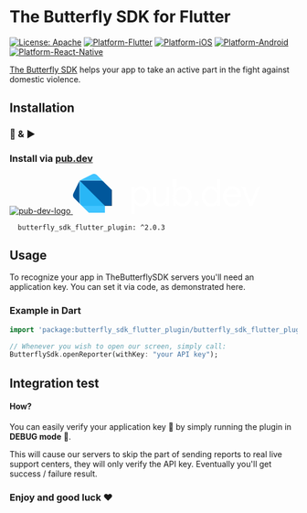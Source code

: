 # The Butterfly SDK for Flutter
[![License: Apache](https://img.shields.io/badge/License-Apache-yellow.svg)](https://github.com/TheButterflySDK/Flutter/blob/main/LICENSE)
[![Platform-Flutter](https://img.shields.io/badge/Platform-Flutter-blue.svg)](https://github.com/TheButterflySDK/Flutter)
[![Platform-iOS](https://img.shields.io/badge/Platform-iOS-lightgray.svg)](https://github.com/TheButterflySDK/iOS)
[![Platform-Android](https://img.shields.io/badge/Platform-Android-green.svg)](https://github.com/TheButterflySDK/Android)
[![Platform-React-Native](https://img.shields.io/badge/Platform-ReactNative-blue.svg)](https://github.com/TheButterflySDK/React-Native)

[The Butterfly SDK](https://github.com/TheButterflyButton/About/blob/main/README.md) helps your app to take an active part in the fight against domestic violence.

## Installation
### 🔌 & ▶️

### Install via [pub.dev](https://pub.dev/packages/butterfly_sdk_flutter_plugin)
[![pub-dev-logo](https://github.com/user-attachments/assets/d1a6ef01-6ed2-4437-bf2a-362fdd68a110)<?xml version="1.0" encoding="UTF-8"?>
<svg width="328px" height="70px" viewBox="0 0 328 70" version="1.1" xmlns="http://www.w3.org/2000/svg" xmlns:xlink="http://www.w3.org/1999/xlink">
    <!-- Generator: Sketch 61.2 (89653) - https://sketch.com -->
    <g id="pub.dev" stroke="none" stroke-width="1" fill="none" fill-rule="evenodd">
        <g id="general-ui---icons-and-components" transform="translate(-760.000000, -458.000000)">
            <g id="logo---pub.dev" transform="translate(760.000000, 458.000000)">
                <path d="M13.8762,54.1795 L2.2392,42.5365 C0.8382,41.0965 0.0372,39.1765 0.0002,37.1665 C0.1042,36.0755 0.4062,35.0125 0.8912,34.0305 L11.6552,11.6415 L13.8762,54.1795 Z" id="Fill-1" fill="#01579B"></path>
                <path d="M53.7287,13.887 L42.0857,2.244 C41.0747,1.227 38.9557,0.005 37.1617,0.005 C35.7647,-0.043 34.3787,0.265 33.1347,0.902 L11.6547,11.641 L53.7287,13.887 Z" id="Fill-3" fill="#40C4FF"></path>
                <polygon id="Fill-5" fill="#40C4FF" points="27.7585 68.0613 55.9685 68.0613 55.9685 55.9673 34.9225 49.2543 15.6755 55.9673"></polygon>
                <path d="M11.655,47.9124 C11.655,51.5244 12.106,52.3914 13.894,54.1854 L15.7,55.9914 L55.992,55.9914 L36.271,33.5904 L11.655,11.6474 L11.655,47.9124 Z" id="Fill-7" fill="#29B6F6"></path>
                <path d="M47.4557,11.6414 L11.6547,11.6414 L55.9797,55.9674 L68.0687,55.9674 L68.0687,28.2084 L53.7287,13.8874 C51.7177,11.8644 49.9307,11.6414 47.4557,11.6414" id="Fill-9" fill="#01579B"></path>
                <path d="M14.3278,54.6306 C12.5218,52.8246 12.0878,51.0606 12.0878,47.9126 L12.0878,12.0926 L11.6548,11.6416 L11.6548,47.9066 C11.6548,51.0606 11.6548,51.9276 14.3458,54.6306 L15.6938,55.9736 L14.3278,54.6306 Z" id="Fill-11" fill="#FFFFFF"></path>
                <polygon id="Fill-13" fill="#263238" points="67.611 27.7634 67.611 55.5214 55.517 55.5214 55.968 55.9674 68.063 55.9674 68.063 28.2144"></polygon>
                <path d="M53.7287,13.887 C51.5077,11.666 49.6897,11.641 47.0107,11.641 L11.6547,11.641 L12.1057,12.093 L47.0227,12.093 C48.3537,12.093 51.7297,11.87 53.7347,13.899 L53.7287,13.887 Z" id="Fill-15" fill="#FFFFFF"></path>
                <path d="M124.2932,50.4783 C125.9792,49.4403 127.3192,47.9713 128.3142,46.0683 C129.3082,44.1663 129.8062,41.9603 129.8062,39.4523 C129.8062,36.9453 129.3082,34.7403 128.3142,32.8373 C127.3192,30.9353 125.9792,29.4643 124.2932,28.4273 C122.6062,27.3893 120.8122,26.8703 118.9102,26.8703 C116.9642,26.8703 115.1582,27.3893 113.4942,28.4273 C111.8292,29.4643 110.4882,30.9353 109.4732,32.8373 C108.4572,34.7403 107.9492,36.9453 107.9492,39.4523 C107.9492,41.9603 108.4572,44.1663 109.4732,46.0683 C110.4882,47.9713 111.8292,49.4403 113.4942,50.4783 C115.1582,51.5163 116.9642,52.0343 118.9102,52.0343 C120.8122,52.0343 122.6062,51.5163 124.2932,50.4783 L124.2932,50.4783 Z M102.6952,22.9143 L107.9492,22.9143 L107.9492,27.8433 L108.2082,27.8433 C109.2022,26.1573 110.7052,24.7413 112.7162,23.5953 C114.7272,22.4503 116.9852,21.8763 119.4932,21.8763 C122.4772,21.8763 125.1682,22.6333 127.5682,24.1463 C129.9682,25.6603 131.8592,27.7563 133.2432,30.4373 C134.6262,33.1193 135.3182,36.1233 135.3182,39.4523 C135.3182,42.8253 134.6262,45.8413 133.2432,48.5003 C131.8592,51.1593 129.9682,53.2453 127.5682,54.7593 C125.1682,56.2713 122.4772,57.0283 119.4932,57.0283 C116.9852,57.0283 114.7272,56.4553 112.7162,55.3103 C110.7052,54.1653 109.2022,52.7703 108.2082,51.1263 L107.9492,51.1263 L108.2082,55.6663 L108.2082,69.9993 L102.6952,69.9993 L102.6952,22.9143 Z" id="Fill-17" fill="#FFFFFF"></path>
                <path d="M143.0041,53.5266 C140.9071,51.1916 139.8581,47.9276 139.8581,43.7326 L139.8581,22.9146 L145.3711,22.9146 L145.3711,42.8896 C145.3711,46.0466 146.0851,48.3596 147.5121,49.8296 C148.9391,51.2996 150.8621,52.0346 153.2841,52.0346 C155.1431,52.0346 156.7961,51.5386 158.2461,50.5436 C159.6931,49.5486 160.8171,48.2526 161.6181,46.6516 C162.4181,45.0526 162.8181,43.3656 162.8181,41.5926 L162.8181,22.9146 L168.3311,22.9146 L168.3311,55.9906 L163.0781,55.9906 L163.0781,51.1916 L162.8181,51.1916 C161.9101,52.8356 160.4611,54.2186 158.4731,55.3426 C156.4831,56.4656 154.3641,57.0286 152.1171,57.0286 C148.1381,57.0286 145.1011,55.8606 143.0041,53.5266" id="Fill-19" fill="#FFFFFF"></path>
                <path d="M196.8024,50.4783 C198.4894,49.4403 199.8284,47.9713 200.8234,46.0683 C201.8184,44.1663 202.3154,41.9603 202.3154,39.4523 C202.3154,36.9453 201.8184,34.7403 200.8234,32.8373 C199.8284,30.9353 198.4894,29.4643 196.8024,28.4273 C195.1164,27.3893 193.3214,26.8703 191.4194,26.8703 C189.4734,26.8703 187.6674,27.3893 186.0034,28.4273 C184.3394,29.4643 182.9984,30.9353 181.9824,32.8373 C180.9664,34.7403 180.4584,36.9453 180.4584,39.4523 C180.4584,41.9603 180.9664,44.1663 181.9824,46.0683 C182.9984,47.9713 184.3394,49.4403 186.0034,50.4783 C187.6674,51.5163 189.4734,52.0343 191.4194,52.0343 C193.3214,52.0343 195.1164,51.5163 196.8024,50.4783 M185.2254,55.3103 C183.2154,54.1653 181.7124,52.7703 180.7184,51.1263 L180.4584,51.1263 L180.4584,55.9913 L175.2054,55.9913 L175.2054,9.5543 L180.7184,9.5543 L180.7184,23.2383 L180.4584,27.8433 L180.7184,27.8433 C181.7124,26.1573 183.2154,24.7413 185.2254,23.5953 C187.2364,22.4503 189.4944,21.8763 192.0034,21.8763 C194.9864,21.8763 197.6784,22.6333 200.0774,24.1463 C202.4774,25.6603 204.3684,27.7563 205.7534,30.4373 C207.1364,33.1193 207.8284,36.1233 207.8284,39.4523 C207.8284,42.8253 207.1364,45.8413 205.7534,48.5003 C204.3684,51.1593 202.4774,53.2453 200.0774,54.7593 C197.6784,56.2713 194.9864,57.0283 192.0034,57.0283 C189.4944,57.0283 187.2364,56.4553 185.2254,55.3103" id="Fill-21" fill="#FFFFFF"></path>
                <path d="M213.632,54.7913 C212.832,53.9913 212.432,53.0073 212.432,51.8403 C212.432,50.7163 212.832,49.7543 213.632,48.9543 C214.432,48.1543 215.416,47.7543 216.583,47.7543 C217.751,47.7543 218.734,48.1543 219.534,48.9543 C220.334,49.7543 220.734,50.7163 220.734,51.8403 C220.734,53.0073 220.334,53.9913 219.534,54.7913 C218.734,55.5923 217.751,55.9913 216.583,55.9913 C215.416,55.9913 214.432,55.5923 213.632,54.7913" id="Fill-23" fill="#FFFFFF"></path>
                <path d="M247.1638,50.4783 C248.8278,49.4403 250.1678,47.9713 251.1848,46.0683 C252.1998,44.1663 252.7088,41.9603 252.7088,39.4523 C252.7088,36.9453 252.1998,34.7403 251.1848,32.8373 C250.1678,30.9353 248.8278,29.4643 247.1638,28.4273 C245.4978,27.3893 243.6928,26.8703 241.7478,26.8703 C239.8448,26.8703 238.0508,27.3893 236.3648,28.4273 C234.6788,29.4643 233.3268,30.9463 232.3108,32.8703 C231.2948,34.7933 230.7878,36.9883 230.7878,39.4523 C230.7878,41.9163 231.2948,44.1123 232.3108,46.0353 C233.3268,47.9593 234.6788,49.4403 236.3648,50.4783 C238.0508,51.5163 239.8448,52.0343 241.7478,52.0343 C243.6928,52.0343 245.4978,51.5163 247.1638,50.4783 M233.0898,54.7593 C230.6898,53.2453 228.7978,51.1593 227.4148,48.5003 C226.0298,45.8413 225.3388,42.8253 225.3388,39.4523 C225.3388,36.1233 226.0298,33.1193 227.4148,30.4373 C228.7978,27.7563 230.6898,25.6603 233.0898,24.1463 C235.4898,22.6333 238.1808,21.8763 241.1638,21.8763 C243.6708,21.8763 245.9198,22.4503 247.9088,23.5953 C249.8968,24.7413 251.4118,26.1573 252.4498,27.8433 L252.7088,27.8433 L252.4498,23.2383 L252.4498,9.5543 L257.9618,9.5543 L257.9618,55.9913 L252.7088,55.9913 L252.7088,51.1263 L252.4498,51.1263 C251.4118,52.7703 249.8968,54.1653 247.9088,55.3103 C245.9198,56.4553 243.6708,57.0283 241.1638,57.0283 C238.1808,57.0283 235.4898,56.2713 233.0898,54.7593" id="Fill-25" fill="#FFFFFF"></path>
                <path d="M288.7687,35.9505 C288.6817,34.5675 288.2927,33.1835 287.6017,31.7995 C286.9097,30.4165 285.8287,29.2485 284.3587,28.2975 C282.8887,27.3465 281.0287,26.8705 278.7817,26.8705 C276.1867,26.8705 273.9817,27.7035 272.1657,29.3675 C270.3497,31.0325 269.1597,33.2265 268.5987,35.9505 L288.7687,35.9505 Z M270.7387,54.7595 C268.2307,53.2455 266.2737,51.1585 264.8697,48.5005 C263.4637,45.8415 262.7617,42.8475 262.7617,39.5175 C262.7617,36.3625 263.4197,33.4325 264.7397,30.7295 C266.0577,28.0285 267.9387,25.8765 270.3817,24.2765 C272.8247,22.6775 275.6237,21.8765 278.7817,21.8765 C282.0237,21.8765 284.8337,22.6005 287.2127,24.0495 C289.5897,25.4985 291.4167,27.4975 292.6927,30.0485 C293.9677,32.5995 294.6057,35.5185 294.6057,38.8045 C294.6057,39.3235 294.5627,39.8855 294.4767,40.4905 L268.2737,40.4905 C268.4037,42.9985 269.0087,45.1175 270.0907,46.8465 C271.1697,48.5755 272.5437,49.8735 274.2087,50.7375 C275.8727,51.6025 277.6137,52.0345 279.4297,52.0345 C283.7527,52.0345 287.0187,50.0465 289.2227,46.0685 L293.8937,48.3375 C292.5087,50.9755 290.5847,53.0835 288.1207,54.6615 C285.6557,56.2395 282.6937,57.0285 279.2347,57.0285 C276.0787,57.0285 273.2467,56.2715 270.7387,54.7595 L270.7387,54.7595 Z" id="Fill-27" fill="#FFFFFF"></path>
                <polygon id="Fill-29" fill="#FFFFFF" points="295.4484 22.9143 301.3504 22.9143 311.5974 49.5053 311.7284 49.5053 322.1044 22.9143 327.8774 22.9143 314.3864 55.9913 308.8094 55.9913"></polygon>
            </g>
        </g>
    </g>
</svg>](https://pub.dev/packages/butterfly_sdk_flutter_plugin)

```
  butterfly_sdk_flutter_plugin: ^2.0.3
```

## Usage

To recognize your app in TheButterflySDK servers you'll need an application key. You can set it via code, as demonstrated here.

### Example in Dart

```Dart
import 'package:butterfly_sdk_flutter_plugin/butterfly_sdk_flutter_plugin.dart';

// Whenever you wish to open our screen, simply call:
ButterflySdk.openReporter(withKey: "your API key");
```

## Integration test
#### How?
You can easily verify your application key 🔑 by simply running the plugin in **DEBUG mode** 🐞.

This will cause our servers to skip the part of sending reports to real live support centers, they will only verify the API key. Eventually you'll get success / failure result.

### Enjoy and good luck ❤️
